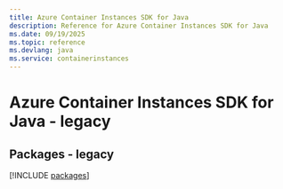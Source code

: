 ```yaml
---
title: Azure Container Instances SDK for Java
description: Reference for Azure Container Instances SDK for Java
ms.date: 09/19/2025
ms.topic: reference
ms.devlang: java
ms.service: containerinstances
---
```

# Azure Container Instances SDK for Java - legacy
## Packages - legacy
[!INCLUDE [packages](container-instances-index.md)]